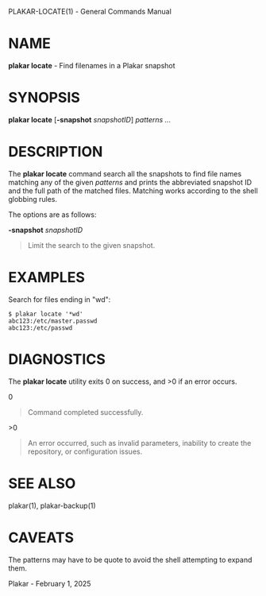 PLAKAR-LOCATE(1) - General Commands Manual

# NAME

**plakar locate** - Find filenames in a Plakar snapshot

# SYNOPSIS

**plakar locate**
\[**-snapshot**&nbsp;*snapshotID*]
*patterns&nbsp;...*

# DESCRIPTION

The
**plakar locate**
command search all the snapshots to find file names matching any of
the given
*patterns*
and prints the abbreviated snapshot ID and the full path of the
matched files.
Matching works according to the shell globbing rules.

The options are as follows:

**-snapshot** *snapshotID*

> Limit the search to the given snapshot.

# EXAMPLES

Search for files ending in
"wd":

	$ plakar locate '*wd'
	abc123:/etc/master.passwd
	abc123:/etc/passwd

# DIAGNOSTICS

The **plakar locate** utility exits&#160;0 on success, and&#160;&gt;0 if an error occurs.

0

> Command completed successfully.

&gt;0

> An error occurred, such as invalid parameters, inability to create the
> repository, or configuration issues.

# SEE ALSO

plakar(1),
plakar-backup(1)

# CAVEATS

The patterns may have to be quote to avoid the shell attempting to
expand them.

Plakar - February 1, 2025
